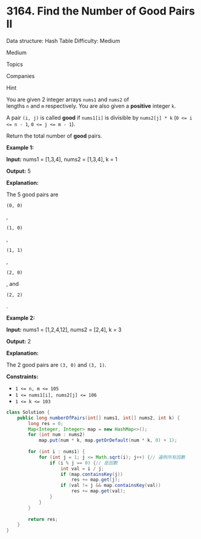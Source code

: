 # 3164. Find the Number of Good Pairs II

Data structure: Hash Table
Difficulty: Medium

Medium

Topics

Companies

Hint

You are given 2 integer arrays `nums1` and `nums2` of lengths `n` and `m` respectively. You are also given a **positive** integer `k`.

A pair `(i, j)` is called **good** if `nums1[i]` is divisible by `nums2[j] * k` (`0 <= i <= n - 1`, `0 <= j <= m - 1`).

Return the total number of **good** pairs.

**Example 1:**

**Input:** nums1 = [1,3,4], nums2 = [1,3,4], k = 1

**Output:** 5

**Explanation:**

The 5 good pairs are

```
(0, 0)
```

,

```
(1, 0)
```

,

```
(1, 1)
```

,

```
(2, 0)
```

, and

```
(2, 2)
```

.

**Example 2:**

**Input:** nums1 = [1,2,4,12], nums2 = [2,4], k = 3

**Output:** 2

**Explanation:**

The 2 good pairs are `(3, 0)` and `(3, 1)`.

**Constraints:**

- `1 <= n, m <= 105`
- `1 <= nums1[i], nums2[j] <= 106`
- `1 <= k <= 103`

```java
class Solution {
    public long numberOfPairs(int[] nums1, int[] nums2, int k) {
        long res = 0;
        Map<Integer, Integer> map = new HashMap<>();
        for (int num : nums2) 
            map.put(num * k, map.getOrDefault(num * k, 0) + 1);
        
        for (int i : nums1) {
            for (int j = 1; j <= Math.sqrt(i); j++) {// 遍例所有因數
                if (i % j == 0) {// 是因數
                    int val = i / j;
                    if (map.containsKey(j))
                        res += map.get(j);
                    if (val != j && map.containsKey(val))
                        res += map.get(val);
                }
            }
        }
       
        return res;
    }
}
```